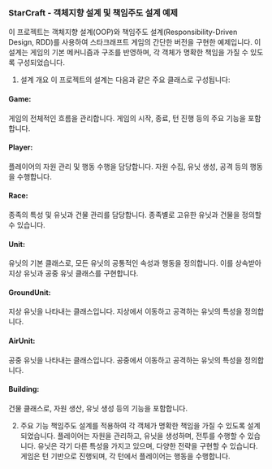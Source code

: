 ### StarCraft - 객체지향 설계 및 책임주도 설계 예제
이 프로젝트는 객체지향 설계(OOP)와 책임주도 설계(Responsibility-Driven Design, RDD)를 사용하여 스타크래프트 게임의 간단한 버전을 구현한 예제입니다. 이 설계는 게임의 기본 메커니즘과 구조를 반영하며, 각 객체가 명확한 책임을 가질 수 있도록 구성되었습니다.

1. 설계 개요
이 프로젝트의 설계는 다음과 같은 주요 클래스로 구성됩니다:

#### Game:
게임의 전체적인 흐름을 관리합니다.
게임의 시작, 종료, 턴 진행 등의 주요 기능을 포함합니다.

#### Player:
플레이어의 자원 관리 및 행동 수행을 담당합니다.
자원 수집, 유닛 생성, 공격 등의 행동을 수행합니다.

####  Race:
종족의 특성 및 유닛과 건물 관리를 담당합니다.
종족별로 고유한 유닛과 건물을 정의할 수 있습니다.

####  Unit:
유닛의 기본 클래스로, 모든 유닛의 공통적인 속성과 행동을 정의합니다.
이를 상속받아 지상 유닛과 공중 유닛 클래스를 구현합니다.

#### GroundUnit:
지상 유닛을 나타내는 클래스입니다.
지상에서 이동하고 공격하는 유닛의 특성을 정의합니다.

#### AirUnit:
공중 유닛을 나타내는 클래스입니다.
공중에서 이동하고 공격하는 유닛의 특성을 정의합니다.

#### Building:
건물 클래스로, 자원 생산, 유닛 생성 등의 기능을 포함합니다.

2. 주요 기능
책임주도 설계를 적용하여 각 객체가 명확한 책임을 가질 수 있도록 설계되었습니다.
플레이어는 자원을 관리하고, 유닛을 생성하며, 전투를 수행할 수 있습니다.
유닛은 각기 다른 특성을 가지고 있으며, 다양한 전략을 구현할 수 있습니다.
게임은 턴 기반으로 진행되며, 각 턴에서 플레이어는 행동을 수행합니다.

